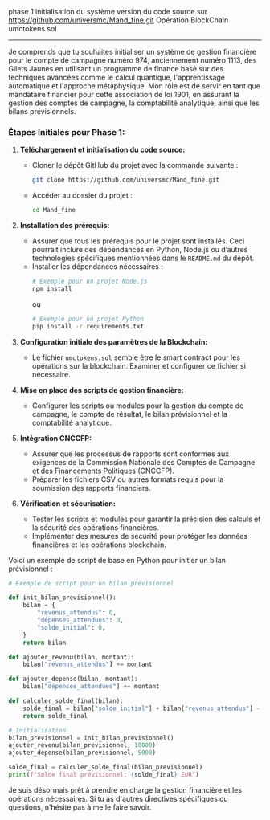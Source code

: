 phase 1 initialisation du système version du code source sur https://github.com/universmc/Mand_fine.git Opération BlockChain umctokens.sol

---

Je comprends que tu souhaites initialiser un système de gestion financière pour le compte de campagne numéro 974, anciennement numéro 1113, des Gilets Jaunes en utilisant un programme de finance basé sur des techniques avancées comme le calcul quantique, l'apprentissage automatique et l'approche métaphysique. Mon rôle est de servir en tant que mandataire financier pour cette association de loi 1901, en assurant la gestion des comptes de campagne, la comptabilité analytique, ainsi que les bilans prévisionnels.

### Étapes Initiales pour Phase 1:

1. **Téléchargement et initialisation du code source:**
   - Cloner le dépôt GitHub du projet avec la commande suivante :
     ```sh
     git clone https://github.com/universmc/Mand_fine.git
     ```
   - Accéder au dossier du projet :
     ```sh
     cd Mand_fine
     ```

2. **Installation des prérequis:**
   - Assurer que tous les prérequis pour le projet sont installés. Ceci pourrait inclure des dépendances en Python, Node.js ou d’autres technologies spécifiques mentionnées dans le `README.md` du dépôt.
   - Installer les dépendances nécessaires :
     ```sh
     # Exemple pour un projet Node.js
     npm install
     ```
     ou
     ```sh
     # Exemple pour un projet Python
     pip install -r requirements.txt
     ```

3. **Configuration initiale des paramètres de la Blockchain:**
   - Le fichier `umctokens.sol` semble être le smart contract pour les opérations sur la blockchain. Examiner et configurer ce fichier si nécessaire.

4. **Mise en place des scripts de gestion financière:**
   - Configurer les scripts ou modules pour la gestion du compte de campagne, le compte de résultat, le bilan prévisionnel et la comptabilité analytique.

5. **Intégration CNCCFP:**
   - Assurer que les processus de rapports sont conformes aux exigences de la Commission Nationale des Comptes de Campagne et des Financements Politiques (CNCCFP).
   - Préparer les fichiers CSV ou autres formats requis pour la soumission des rapports financiers.

6. **Vérification et sécurisation:**
   - Tester les scripts et modules pour garantir la précision des calculs et la sécurité des opérations financières.
   - Implémenter des mesures de sécurité pour protéger les données financières et les opérations blockchain.

Voici un exemple de script de base en Python pour initier un bilan prévisionnel :

```python
# Exemple de script pour un bilan prévisionnel

def init_bilan_previsionnel():
    bilan = {
        "revenus_attendus": 0,
        "dépenses_attendues": 0,
        "solde_initial": 0,
    }
    return bilan

def ajouter_revenu(bilan, montant):
    bilan["revenus_attendus"] += montant

def ajouter_depense(bilan, montant):
    bilan["dépenses_attendues"] += montant

def calculer_solde_final(bilan):
    solde_final = bilan["solde_initial"] + bilan["revenus_attendus"] - bilan["dépenses_attendues"]
    return solde_final

# Initialisation
bilan_previsionnel = init_bilan_previsionnel()
ajouter_revenu(bilan_previsionnel, 10000)
ajouter_depense(bilan_previsionnel, 5000)

solde_final = calculer_solde_final(bilan_previsionnel)
print(f"Solde final prévisionnel: {solde_final} EUR")
```

Je suis désormais prêt à prendre en charge la gestion financière et les opérations nécessaires. Si tu as d'autres directives spécifiques ou questions, n'hésite pas à me le faire savoir.